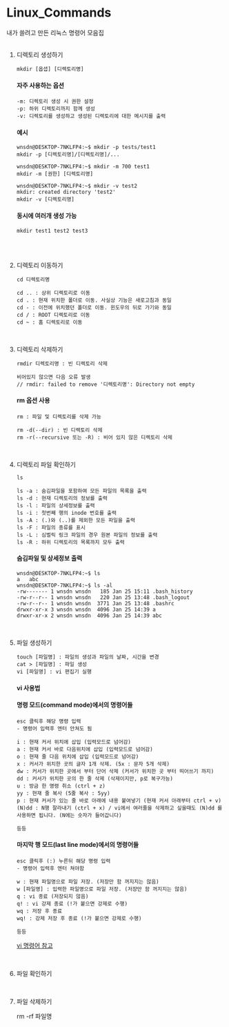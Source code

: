 # Linux_Commands
내가 쓸려고 만든 리눅스 명령어 모음집
<br>
<br>

1. 디렉토리 생성하기

    ```
    mkdir [옵셥] [디렉토리명]
    ```

    #### 자주 사용하는 옵션

    ```
    -m: 디렉토리 생성 시 권한 설정
    -p: 하위 디렉토리까지 함께 생성
    -v: 디렉토리를 생성하고 생성된 디렉토리에 대한 메시지를 출력
    ```

    #### 예시
    ```
    wnsdn@DESKTOP-7NKLFP4:~$ mkdir -p tests/test1
    mkdir -p [디렉토리명]/[디렉토리명]/...

    wnsdn@DESKTOP-7NKLFP4:~$ mkdir -m 700 test1
    mkdir -m [권한] [디렉토리명]

    wnsdn@DESKTOP-7NKLFP4:~$ mkdir -v test2
    mkdir: created directory 'test2'
    mkdir -v [디렉토리명]
    ```

    #### 동시에 여러개 생성 가능
    ```
    mkdir test1 test2 test3
    ```
<br>
<br>

2. 디렉토리 이동하기 

    ```
    cd 디렉토리명
    ```
    ```
    cd .. : 상위 디렉토리로 이동
    cd . : 현재 위치한 폴더로 이동. 사실상 기능은 새로고침과 동일
    cd - : 이전에 위치했던 폴더로 이동. 윈도우의 뒤로 가기와 동일
    cd / : ROOT 디렉토리로 이동
    cd ~ : 홈 디렉토리로 이동
    ```
<br>

3. 디렉토리 삭제하기

    ```
    rmdir 디렉토리명 : 빈 디렉토리 삭제

    비어있지 않으면 다음 오류 발생
    // rmdir: failed to remove '디렉토리명': Directory not empty
    ```

    #### rm 옵션 사용 
    ```
    rm : 파일 및 디렉토리를 삭제 가능

    rm -d(--dir) : 빈 디렉토리 삭제
    rm -r(--recursive 또는 -R) : 비어 있지 않은 디렉토리 삭제
    ```


<br>

4. 디렉토리 파일 확인하기

    ```
    ls
    ```

    ```
    ls -a : 숨김파일을 포함하여 모든 파일의 목록을 출력
    ls -d : 현재 디렉토리의 정보를 출력
    ls -l : 파일의 상세정보를 출력
    ls -i : 첫번째 행의 inode 번호를 출력
    ls -A : (.)와 (..)를 제외한 모든 파일을 출력
    ls -F : 파일의 종류를 표시
    ls -L : 심벌릭 링크 파일의 경우 원본 파일의 정보를 출력
    ls -R : 하위 디렉토리의 목록까지 모두 출력
    ```

    #### 숨김파일 및 상세정보 출력
    ```
    wnsdn@DESKTOP-7NKLFP4:~$ ls
    a   abc
    wnsdn@DESKTOP-7NKLFP4:~$ ls -al
    -rw------- 1 wnsdn wnsdn   185 Jan 25 15:11 .bash_history
    -rw-r--r-- 1 wnsdn wnsdn   220 Jan 25 13:48 .bash_logout
    -rw-r--r-- 1 wnsdn wnsdn  3771 Jan 25 13:48 .bashrc
    drwxr-xr-x 3 wnsdn wnsdn  4096 Jan 25 14:39 a
    drwxr-xr-x 2 wnsdn wnsdn  4096 Jan 25 14:39 abc
    ```
    
<br>

5. 파일 생성하기

    ```
    touch [파일명] : 파일의 생성과 파일의 날짜, 시간을 변경
    cat > [파일명] : 파일 생성
    vi [파일명] : vi 편집기 실행
    ```

    #### vi 사용법

    #### 명령 모드(command mode)에서의 명령어들
    ```
    esc 클릭후 해당 명령 입력
    - 명령어 입력후 엔터 안쳐도 됨

    i : 현재 커서 위치에 삽입 (입력모드로 넘어감) 
    a : 현재 커서 바로 다음위치에 삽입 (입력모드로 넘어감)
    o : 현재 줄 다음 위치에 삽입 (입력모드로 넘어감)
    x : 커서가 위치한 곳의 글자 1개 삭제. (5x : 문자 5개 삭제) 
    dw : 커서가 위치한 곳에서 부터 단어 삭제 (커서가 위치한 곳 부터 띄어쓰기 까지)
    dd : 커서가 위치한 곳의 한 줄 삭제 (삭제이지만, p로 복구가능)
    u : 방금 한 명령 취소 (ctrl + z)
    yy : 현재 줄 복사 (5줄 복사 : 5yy)
    p : 현재 커서가 있는 줄 바로 아래에 내용 붙여넣기 (현재 커서 아래부터 ctrl + v)
    (N)dd : N행 잘라내기 (ctrl + x) / vi에서 여러줄을 삭제하고 싶을때도 (N)dd 를 사용하면 됩니다. (N에는 숫자가 들어갑니다)

    등등
    ```

    #### 마지막 행 모드(last line mode)에서의 명령어들
    ```
    esc 클릭후 (:) 누른뒤 해당 명령 입력
    - 명령어 입력후 엔터 쳐야함

    w : 현재 파일명으로 파일 저장. (저장만 함 꺼지지는 않음) 
    w [파일명] : 입력한 파일명으로 파일 저장. (저장만 함 꺼지지는 않음)
    q : vi 종료 (저장되지 않음)
    q! : vi 강제 종료 (!가 붙으면 강제로 수행)
    wq : 저장 후 종료 
    wq! : 강제 저장 후 종료 (!가 붙으면 강제로 수행) 

    등등
    ```

    [vi 명령어 참고](https://blockdmask.tistory.com/25)

<br>


6. 파일 확인하기

<br>


7. 파일 삭제하기

    rm -rf 파일명

<br>





